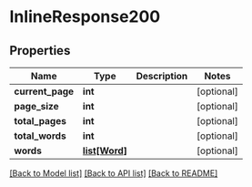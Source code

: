 # InlineResponse200

## Properties
Name | Type | Description | Notes
------------ | ------------- | ------------- | -------------
**current_page** | **int** |  | [optional] 
**page_size** | **int** |  | [optional] 
**total_pages** | **int** |  | [optional] 
**total_words** | **int** |  | [optional] 
**words** | [**list[Word]**](Word.md) |  | [optional] 

[[Back to Model list]](../README.md#documentation-for-models) [[Back to API list]](../README.md#documentation-for-api-endpoints) [[Back to README]](../README.md)


